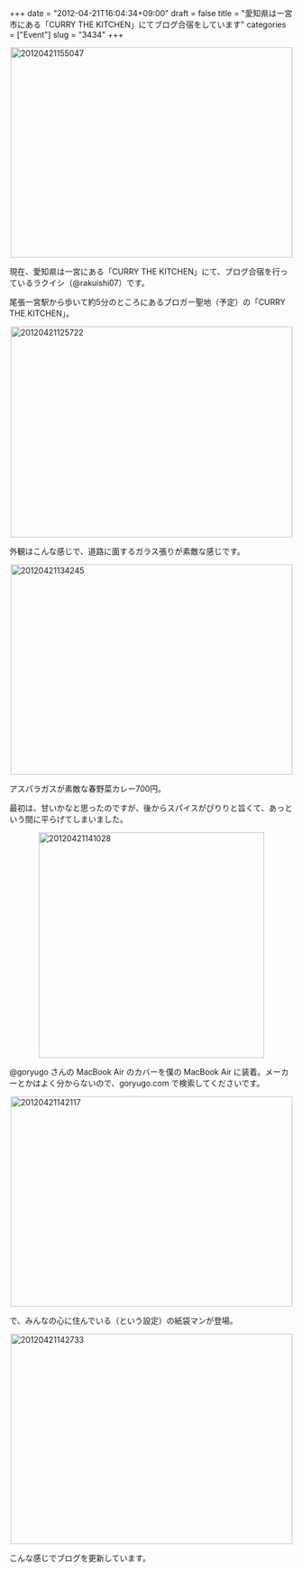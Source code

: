 +++
date = "2012-04-21T16:04:34+09:00"
draft = false
title = "愛知県は一宮市にある「CURRY THE KITCHEN」にてブログ合宿をしています"
categories = ["Event"]
slug = "3434"
+++

<img style="display:block; margin-left:auto; margin-right:auto;" src="/images/2012/04/20120421155047.jpg" alt="20120421155047" title="20120421155047.jpg" border="0" width="500" height="373" />

現在、愛知県は一宮にある「CURRY THE KITCHEN」にて、ブログ合宿を行っているラクイシ（@rakuishi07）です。

尾張一宮駅から歩いて約5分のところにあるブロガー聖地（予定）の「CURRY THE KITCHEN」。

<img style="display:block; margin-left:auto; margin-right:auto;" src="/images/2012/04/20120421125722.jpg" alt="20120421125722" title="20120421125722.jpg" border="0" width="500" height="374" />

外観はこんな感じで、道路に面するガラス張りが素敵な感じです。

<img style="display:block; margin-left:auto; margin-right:auto;" src="/images/2012/04/20120421134245.jpg" alt="20120421134245" title="20120421134245.jpg" border="0" width="500" height="373" />

アスパラガスが素敵な春野菜カレー700円。

最初は、甘いかなと思ったのですが、後からスパイスがぴりりと旨くて、あっという間に平らげてしまいました。

<img style="display:block; margin-left:auto; margin-right:auto;" src="/images/2012/04/201204211410281.jpg" alt="20120421141028" title="20120421141028.jpg" border="0" width="400" height="400" />

@goryugo さんの MacBook Air のカバーを僕の MacBook Air に装着。メーカーとかはよく分からないので、goryugo.com で検索してくださいです。

<img style="display:block; margin-left:auto; margin-right:auto;" src="/images/2012/04/20120421142117.jpg" alt="20120421142117" title="20120421142117.jpg" border="0" width="500" height="373" />

で、みんなの心に住んでいる（という設定）の紙袋マンが登場。

<img style="display:block; margin-left:auto; margin-right:auto;" src="/images/2012/04/20120421142733.jpg" alt="20120421142733" title="20120421142733.jpg" border="0" width="500" height="373" />

こんな感じでブログを更新しています。
